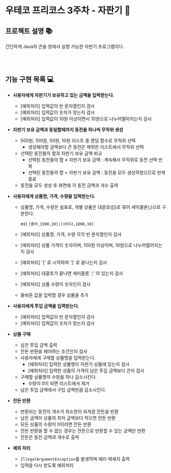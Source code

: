 # 우테코 프리코스 3주차 - 자판기 🥤

## 프로젝트 설명 📚

간단하게 Java의 콘솔 창에서 실행 가능한 자판기 프로그램이다.

<br><br>

## 기능 구현 목록 💻

- **사용자에게 자판기가 보유하고 있는 금액을 입력받는다.**
    - [예외처리] 입력값이 빈 문자열인지 검사
    - [예외처리] 입력값이 숫자가 맞는지 검사
    - [예외처리] 입력값이 10원 이상이면서 10원으로 나누어떨어지는지 검사
    
- **자판기 보유 금액과 동일할때까지 동전을 하나씩 무작위 생성**
    - 500원, 100원, 50원, 10원 리스트 중 랜덤 함수로 무작위 선택
        - 생성해야할 금액보다 큰 동전은 제외한 리스트에서 무작위 선택
    - 선택된 동전들의 합과 자판기 보유 금액 비교
        - 선택된 동전들의 합 ≠ 자판기 보유 금액 : 계속해서 무작위로 동전 선택 반복
        - 선택된 동전들의 합 = 자판기 보유 금액 : 동전을 모두 생성하였으므로 반복 종료
    - 동전을 모두 생성 후 화면에 각 동전 금액과 개수 출력
        
        
- **사용자에게 상품명, 가격, 수량을 입력받는다.**
    - 상품명, 가격, 수량은 쉼표로, 개별 상품은 대괄호([])로 묶어 세미콜론(;)으로 구분한다.
        
        ex) `[콜라,1500,20];[사이다,1000,10]`
        
    - [예외처리] 상품명, 가격, 수량 각각 빈 문자열인지 검사
    - [예외처리] 상품 가격이 숫자이며, 100원 이상이며, 10원으로 나누어떨어지는지 검사
    - [예외처리] '[' 로 시작하여 ']' 로 끝나는지 검사
    - [예외처리] 대괄호가 끝나면 세미콜론 ';' 이 있는지 검사
    - [예외처리] 상품 수량이 숫자인지 검사
    - 올바른 값을 입력할 경우 상품을 추가
    
- **사용자에게 투입 금액을 입력받는다.**
    - [예외처리] 입력값이 빈 문자열인지 검사
    - [예외처리] 입력값이 숫자가 맞는지 검사
    
- **상품 구매**
    - 남은 투입 금액 출력
    - 잔돈 반환을 해야하는 조건인지 검사
    - 사용자에게 구매할 상품명을 입력받는다.
        - [예외처리] 입력한 상품명이 자판기 상품에 있는지 검사
        - [예외처리] 입력한 상품의 가격이 남은 투입 금액보다 큰지 검사
    - 구매할 상품명의 수량을 하나 감소시킨다.
        - 수량이 0이 되면 리스트에서 제거
    - 남은 투입 금액에서 구입 금액만큼 감소시킨다.
    
- **잔돈 반환**
    - 반환되는 동전의 개수가 최소한이 되게끔 잔돈을 반환
    - 남은 금액이 상품의 최저 금액보다 적으면 잔돈 반환
    - 모든 상품의 수량이 0이라면 잔돈 반환
    - 잔돈 반환을 할 수 없는 경우는 잔돈으로 반환할 수 있는 금액만 반환
    - 잔돈은 동전 금액과 개수로 출력
    
- **예외 처리**
    - `IllegalArgumentException`를 발생하며 에러 메세지 출력
    - 입력을 다시 받도록 예외처리

<br><br>